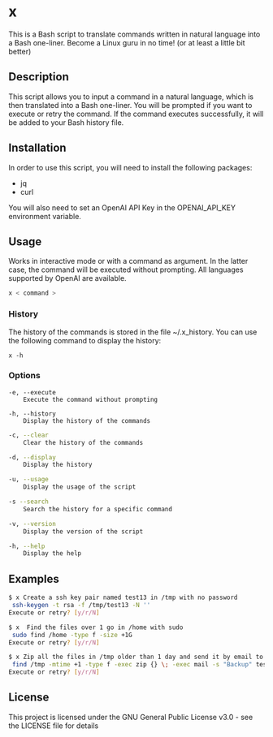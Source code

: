 # x
This is a Bash script to translate commands written in natural language into a Bash one-liner. Become a Linux guru in no time! (or at least a little bit better)

## Description
This script allows you to input a command in a natural language, which is then translated into a Bash one-liner. You will be prompted if you want to execute or retry the command. If the command executes successfully, it will be added to your Bash history file.

## Installation
In order to use this script, you will need to install the following packages:

- jq
- curl

You will also need to set an OpenAI API Key in the OPENAI_API_KEY environment variable.

## Usage
Works in interactive mode or with a command as argument. In the latter case, the command will be executed without prompting. All languages supported by OpenAI are available.
```bash
x < command >
```
### History
The history of the commands is stored in the file ~/.x_history. You can use the following command to display the history:
```
x -h
```
### Options
```
-e, --execute
    Execute the command without prompting
```
```
-h, --history
    Display the history of the commands
```
```bash
-c, --clear
    Clear the history of the commands
```
```bash
-d, --display
    Display the history
```
```bash
-u, --usage
    Display the usage of the script
```
```bash
-s --search
    Search the history for a specific command
```
```bash
-v, --version
    Display the version of the script
```
```bash
-h, --help
    Display the help
```

## Examples
```bash
$ x Create a ssh key pair named test13 in /tmp with no password
 ssh-keygen -t rsa -f /tmp/test13 -N ''
Execute or retry? [y/r/N]
```

```bash
$ x  Find the files over 1 go in /home with sudo
 sudo find /home -type f -size +1G
Execute or retry? [y/r/N]
```

```bash
$ x Zip all the files in /tmp older than 1 day and send it by email to test@test.com
 find /tmp -mtime +1 -type f -exec zip {} \; -exec mail -s "Backup" test@test.com \;
Execute or retry? [y/r/N]
```

## License
This project is licensed under the GNU General Public License v3.0 - see the LICENSE file for details
